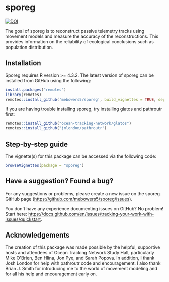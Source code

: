 # sporeg

<!-- badges: start -->

[![DOI](https://zenodo.org/badge/DOI/10.5281/zenodo.10198495.svg)](https://doi.org/10.5281/zenodo.10198495)

<!-- badges: end -->

The goal of sporeg is to reconstruct passive telemetry tracks using movement models and measure the accuracy of the reconstructions. This provides information on the reliability of ecological conclusions such as population distribution.

## Installation

Sporeg requires R version >= 4.3.2. The latest version of sporeg can be installed from GitHub using the following:

``` r
install.packages("remotes")
library(remotes)
remotes::install_github('mebowers5/sporeg', build_vignettes = TRUE, dependencies = TRUE)
```

If you are having trouble installing sporeg, try installing glatos and pathroutr first:

``` r
remotes::install_github("ocean-tracking-network/glatos")
remotes::install_github("jmlondon/pathroutr") 
```

## Step-by-step guide

The vignette(s) for this package can be accessed via the following code:

``` r
browseVignettes(package = "sporeg")
```

## Have a suggestion? Found a bug?

For any suggestions or problems, please create a new issue on the sporeg GitHub page (<https://github.com/mebowers5/sporeg/issues>).

You don't have any experience documenting issues on GitHub? No problem! Start here: <https://docs.github.com/en/issues/tracking-your-work-with-issues/quickstart>.


## Acknowledgements
The creation of this package was made possible by the helpful, supportive hosts and attendees of Ocean Tracking Network Study Hall, particularly Mike O'Brien, Ben Hlina, Jon Pye, and Sarah Popova. In addition, I thank Josh London for help with pathroutr code and encouragement. I also thank Brian J. Smith for introducing me to the world of movement modeling and for all his help and encouragement early on.

